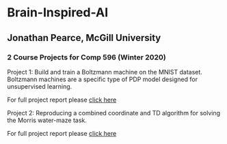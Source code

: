 # Brain-Inspired-AI

## Jonathan Pearce, McGill University

### 2 Course Projects for Comp 596 (Winter 2020)

Project 1: Build and train a Boltzmann machine on the MNIST dataset. Boltzmann machines are a specific type of PDP model designed for unsupervised learning.

For full project report please [click here](boltzmann_report.pdf)

Project 2: Reproducing a combined coordinate and TD algorithm for solving the Morris water-maze task.

For full project report please [click here](watermaze_report.pdf)
